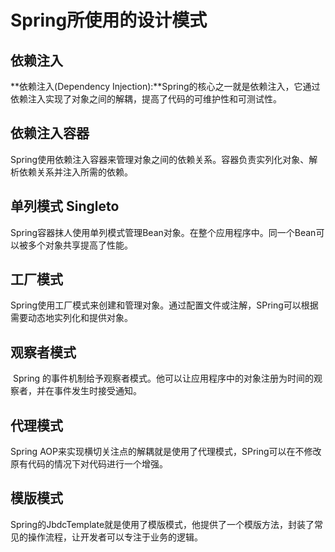 # Spring所使用的设计模式

## 依赖注入

**依赖注入(Dependency Injection):**Spring的核心之一就是依赖注入，它通过依赖注入实现了对象之间的解耦，提高了代码的可维护性和可测试性。

## 依赖注入容器

​	Spring使用依赖注入容器来管理对象之间的依赖关系。容器负责实列化对象、解析依赖关系并注入所需的依赖。

## 单列模式 Singleto 

​	Spring容器抹人使用单列模式管理Bean对象。在整个应用程序中。同一个Bean可以被多个对象共享提高了性能。

## 工厂模式

​	Spring使用工厂模式来创建和管理对象。通过配置文件或注解，SPring可以根据需要动态地实列化和提供对象。

## 观察者模式

​	Spring 的事件机制给予观察者模式。他可以让应用程序中的对象注册为时间的观察者，并在事件发生时接受通知。

## 代理模式

Spring AOP来实现横切关注点的解耦就是使用了代理模式，SPring可以在不修改原有代码的情况下对代码进行一个增强。

## 模版模式

Spring的JbdcTemplate就是使用了模版模式，他提供了一个模版方法，封装了常见的操作流程，让开发者可以专注于业务的逻辑。
